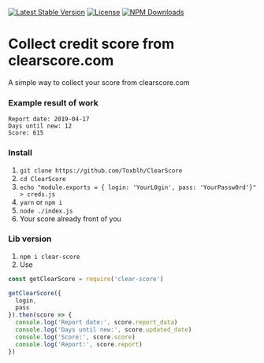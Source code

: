 [![Latest Stable Version](https://img.shields.io/npm/v/clear-score.svg)](https://www.npmjs.com/package/clear-score)
[![License](https://img.shields.io/npm/l/clear-score.svg)](https://www.npmjs.com/package/clear-score)
[![NPM Downloads](https://img.shields.io/npm/dt/clear-score.svg)](https://www.npmjs.com/package/clear-score)

# Collect credit score from clearscore.com
A simple way to collect your score from clearscore.com

### Example result of work
```
Report date: 2019-04-17
Days until new: 12
Score: 615
```

### Install
1. `git clone https://github.com/Toxblh/ClearScore`
2. `cd ClearScore`
3. `echo "module.exports = { login: 'YourL0gin', pass: 'YourPassw0rd'}" > creds.js`
4. `yarn` or `npm i`
5. `node ./index.js`
6. Your score already front of you

### Lib version
1. `npm i clear-score`
2. Use
```js
const getClearScore = require('clear-score')

getClearScore({
  login,
  pass
}).then(score => {
  console.log('Report date:', score.report_data)
  console.log('Days until new:', score.updated_date)
  console.log('Score:', score.score)
  console.log('Report:', score.report)
})
```
